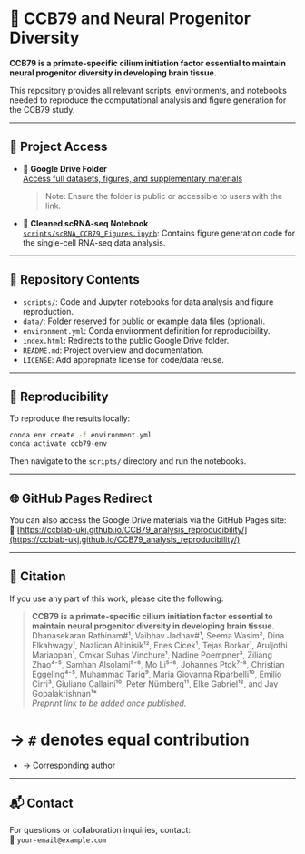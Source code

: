 # 🧬 CCB79 and Neural Progenitor Diversity

**CCB79 is a primate-specific cilium initiation factor essential to maintain neural progenitor diversity in developing brain tissue.**

This repository provides all relevant scripts, environments, and notebooks needed to reproduce the computational analysis and figure generation for the CCB79 study.

---

## 📁 Project Access

- 📂 **Google Drive Folder**  
  [Access full datasets, figures, and supplementary materials](https://drive.google.com/drive/u/0/folders/1UTUZv-4VrK8HzG4wwUyqKB6pu6RfSMfc)  
  > Note: Ensure the folder is public or accessible to users with the link.

- 📓 **Cleaned scRNA-seq Notebook**  
  [`scripts/scRNA_CCB79_Figures.ipynb`](scripts/scRNA_CCB79_Figures.ipynb): Contains figure generation code for the single-cell RNA-seq data analysis.

---

## 📜 Repository Contents

- `scripts/`: Code and Jupyter notebooks for data analysis and figure reproduction.
- `data/`: Folder reserved for public or example data files (optional).
- `environment.yml`: Conda environment definition for reproducibility.
- `index.html`: Redirects to the public Google Drive folder.
- `README.md`: Project overview and documentation.
- `LICENSE`: Add appropriate license for code/data reuse.

---

## 🧪 Reproducibility

To reproduce the results locally:

```bash
conda env create -f environment.yml
conda activate ccb79-env
```

Then navigate to the `scripts/` directory and run the notebooks.

---

## 🌐 GitHub Pages Redirect

You can also access the Google Drive materials via the GitHub Pages site:  
🔗 [https://ccblab-ukj.github.io/CCB79_analysis_reproducibility/](https://ccblab-ukj.github.io/CCB79_analysis_reproducibility/)

---

## 📄 Citation

If you use any part of this work, please cite the following:

> **CCB79 is a primate-specific cilium initiation factor essential to maintain neural progenitor diversity in developing brain tissue.**  
> Dhanasekaran Rathinam#¹, Vaibhav Jadhav#¹, Seema Wasim², Dina Elkahwagy¹, Nazlican Altinisik¹², Enes Cicek¹, Tejas Borkar¹, Aruljothi Mariappan¹, Omkar Suhas Vinchure¹, Nadine Poempner³, Ziliang Zhao⁴⁻⁵, Samhan Alsolami⁵⁻⁶, Mo Li⁵⁻⁶, Johannes Ptok⁷⁻⁸, Christian Eggeling⁴⁻⁵, Muhammad Tariq⁹, Maria Giovanna Riparbelli¹⁰, Emilio Cirri³, Giuliano Callaini¹⁰, Peter Nürnberg¹¹, Elke Gabriel¹², and Jay Gopalakrishnan¹*  
> _Preprint link to be added once published._

# → `#` denotes equal contribution  
* → Corresponding author

---

## 📬 Contact

For questions or collaboration inquiries, contact:  
📧 `your-email@example.com`
